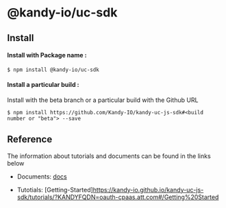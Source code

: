 # @kandy-io/uc-sdk

## Install

#### Install with Package name :

`$ npm install @kandy-io/uc-sdk`

#### Install a particular build :

Install with the beta branch or a particular build with the Github URL

`$ npm install https://github.com/Kandy-IO/kandy-uc-js-sdk#<build number or "beta"> --save`

## Reference

The information about tutorials and documents can be found in the links below

* Documents: [docs](https://kandy-io.github.io/kandy-uc-js-sdk/docs)

* Tutotials: [Getting-Started]https://kandy-io.github.io/kandy-uc-js-sdk/tutorials/?KANDYFQDN=oauth-cpaas.att.com#/Getting%20Started



